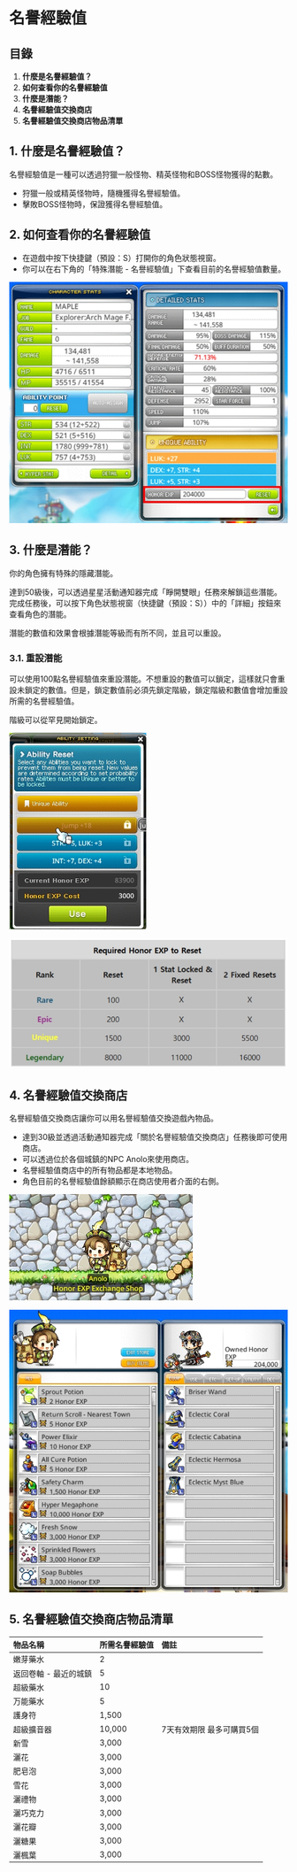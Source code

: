 # 名譽經驗值
## 目錄
1.  **什麼是名譽經驗值？**
2.  **如何查看你的名譽經驗值**
3.  **什麼是潛能？**
4.  **名譽經驗值交換商店**
5.  **名譽經驗值交換商店物品清單**
## 1. 什麼是名譽經驗值？

名譽經驗值是一種可以透過狩獵一般怪物、精英怪物和BOSS怪物獲得的點數。

*   狩獵一般或精英怪物時，隨機獲得名譽經驗值。
*   擊敗BOSS怪物時，保證獲得名譽經驗值。
## 2. 如何查看你的名譽經驗值
*   在遊戲中按下快捷鍵（預設：S）打開你的角色狀態視窗。
*   你可以在右下角的「特殊潛能 - 名譽經驗值」下查看目前的名譽經驗值數量。

![](images/msn-101/beginners-guide/skill-and-rune/image_1747236308104_281.png)

## 3. 什麼是潛能？

你的角色擁有特殊的隱藏潛能。

達到50級後，可以透過星星活動通知器完成「睜開雙眼」任務來解鎖這些潛能。完成任務後，可以按下角色狀態視窗（快捷鍵（預設：S））中的「詳細」按鈕來查看角色的潛能。

潛能的數值和效果會根據潛能等級而有所不同，並且可以重設。

### 3.1. 重設潛能

可以使用100點名譽經驗值來重設潛能。不想重設的數值可以鎖定，這樣就只會重設未鎖定的數值。但是，鎖定數值前必須先鎖定階級，鎖定階級和數值會增加重設所需的名譽經驗值。

階級可以從罕見開始鎖定。

![](images/msn-101/beginners-guide/skill-and-rune/image_1747236308104_529.png)

![](images/msn-101/beginners-guide/skill-and-rune/image_1747236308104_592.png)

## 4. 名譽經驗值交換商店

名譽經驗值交換商店讓你可以用名譽經驗值交換遊戲內物品。

*   達到30級並透過活動通知器完成「關於名譽經驗值交換商店」任務後即可使用商店。
*   可以透過位於各個城鎮的NPC Anolo來使用商店。
*   名譽經驗值商店中的所有物品都是本地物品。
*   角色目前的名譽經驗值餘額顯示在商店使用者介面的右側。

![](images/msn-101/beginners-guide/skill-and-rune/image_1747236308104_126.png)

![](images/msn-101/beginners-guide/skill-and-rune/image_1747236308104_508.png)

## 5. 名譽經驗值交換商店物品清單

| 物品名稱 | 所需名譽經驗值 | 備註 |
|:---|:---|:---|
| 嫩芽藥水 | 2 |  |
| 返回卷軸 - 最近的城鎮 | 5 |  |
| 超級藥水 | 10 |  |
| 万能藥水 | 5 |  |
| 護身符 | 1,500 |  |
| 超級擴音器 | 10,000 | 7天有效期限 最多可購買5個 |
| 新雪 | 3,000 |  |
| 灑花 | 3,000 |  |
| 肥皂泡 | 3,000 |  |
| 雪花 | 3,000 |  |
| 灑禮物 | 3,000 |  |
| 灑巧克力 | 3,000 |  |
| 灑花瓣 | 3,000 |  |
| 灑糖果 | 3,000 |  |
| 灑楓葉 | 3,000 |  |